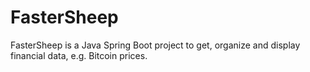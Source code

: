 # FasterSheep


FasterSheep is a Java Spring Boot project to get, organize and display financial data, e.g. Bitcoin prices.

